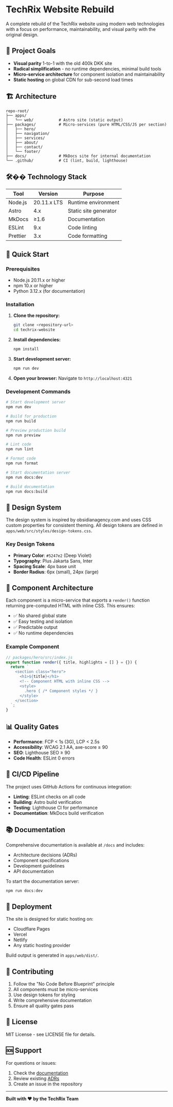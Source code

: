 # TechRix Website Rebuild

A complete rebuild of the TechRix website using modern web technologies with a focus on performance, maintainability, and visual parity with the original design.

## 🎯 Project Goals

- **Visual parity** 1-to-1 with the old 400k DKK site
- **Radical simplification** - no runtime dependencies, minimal build tools
- **Micro-service architecture** for component isolation and maintainability
- **Static hosting** on global CDN for sub-second load times

## 🏗️ Architecture

```
repo-root/
├── apps/
│   └── web/           # Astro site (static output)
├── packages/          # Micro-services (pure HTML/CSS/JS per section)
│   ├── hero/
│   ├── navigation/
│   ├── services/
│   ├── about/
│   ├── contact/
│   └── footer/
├── docs/              # MkDocs site for internal documentation
└── .github/           # CI (lint, build, lighthouse)
```

## 🛠�� Technology Stack

| Tool | Version | Purpose |
|------|---------|---------|
| Node.js | 20.11.x LTS | Runtime environment |
| Astro | 4.x | Static site generator |
| MkDocs | ≥1.6 | Documentation |
| ESLint | 9.x | Code linting |
| Prettier | 3.x | Code formatting |

## 🚀 Quick Start

### Prerequisites

- Node.js 20.11.x or higher
- npm 10.x or higher
- Python 3.12.x (for documentation)

### Installation

1. **Clone the repository:**
   ```bash
   git clone <repository-url>
   cd techrix-website
   ```

2. **Install dependencies:**
   ```bash
   npm install
   ```

3. **Start development server:**
   ```bash
   npm run dev
   ```

4. **Open your browser:**
   Navigate to `http://localhost:4321`

### Development Commands

```bash
# Start development server
npm run dev

# Build for production
npm run build

# Preview production build
npm run preview

# Lint code
npm run lint

# Format code
npm run format

# Start documentation server
npm run docs:dev

# Build documentation
npm run docs:build
```

## 🎨 Design System

The design system is inspired by obsidianagency.com and uses CSS custom properties for consistent theming. All design tokens are defined in `apps/web/src/styles/design-tokens.css`.

### Key Design Tokens

- **Primary Color**: `#5247e2` (Deep Violet)
- **Typography**: Plus Jakarta Sans, Inter
- **Spacing Scale**: 4px base unit
- **Border Radius**: 6px (small), 24px (large)

## 🧩 Component Architecture

Each component is a micro-service that exports a `render()` function returning pre-computed HTML with inline CSS. This ensures:

- ✅ No shared global state
- ✅ Easy testing and isolation
- ✅ Predictable output
- ✅ No runtime dependencies

### Example Component

```javascript
// packages/hero/src/index.js
export function render({ title, highlights = [] } = {}) {
  return `
    <section class="hero">
      <h1>${title}</h1>
      <!-- Component HTML with inline CSS -->
      <style>
        .hero { /* Component styles */ }
      </style>
    </section>
  `;
}
```

## 📊 Quality Gates

- **Performance**: FCP < 1s (3G), LCP < 2.5s
- **Accessibility**: WCAG 2.1 AA, axe-score ≥ 90
- **SEO**: Lighthouse SEO ≥ 90
- **Code Health**: ESLint 0 errors

## 🔄 CI/CD Pipeline

The project uses GitHub Actions for continuous integration:

- **Linting**: ESLint checks on all code
- **Building**: Astro build verification
- **Testing**: Lighthouse CI for performance
- **Documentation**: MkDocs build verification

## 📚 Documentation

Comprehensive documentation is available at `/docs` and includes:

- Architecture decisions (ADRs)
- Component specifications
- Development guidelines
- API documentation

To start the documentation server:

```bash
npm run docs:dev
```

## 🚀 Deployment

The site is designed for static hosting on:

- Cloudflare Pages
- Vercel
- Netlify
- Any static hosting provider

Build output is generated in `apps/web/dist/`.

## 🤝 Contributing

1. Follow the "No Code Before Blueprint" principle
2. All components must be micro-services
3. Use design tokens for styling
4. Write comprehensive documentation
5. Ensure all quality gates pass

## 📝 License

MIT License - see LICENSE file for details.

## 🆘 Support

For questions or issues:

1. Check the [documentation](docs/)
2. Review existing [ADRs](docs/docs/adrs/)
3. Create an issue in the repository

---

**Built with ❤️ by the TechRix Team**
